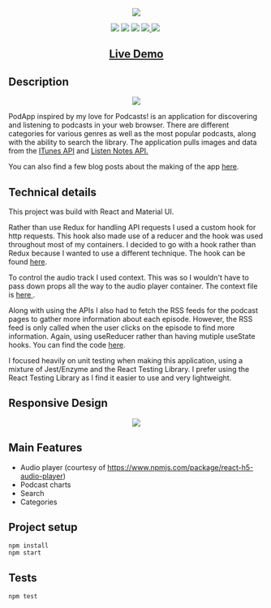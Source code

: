 <p align="center">
  <img src="https://res.cloudinary.com/dndp8567v/image/upload/v1608566331/logo_cropped_ab3eb6bdd5.png">
</p>

<p align="center">
<img src="https://img.shields.io/badge/madeby-cam71101-green" />
<img src="https://img.shields.io/github/languages/top/cam71101/podcastapp" />
<img src="https://img.shields.io/github/last-commit/cam71101/podcastapp" />
<a href="https://twitter.com/d_fisherWebDev" alt="twitter">
<img src="https://img.shields.io/twitter/follow/d_fisherWebDev?style=social" />
</a>
<img src="https://img.shields.io/badge/react-17.0.1-green" />
<img sec="https://travis-ci.com/cam71101/PodcastApp.svg?branch=main">
</p>

<h2 align="center"><a  href="https://cam71101.github.io/PodcastApp/">Live Demo</a></h2>

## Description

<p align="center">
<img src="https://res.cloudinary.com/dndp8567v/image/upload/v1608116331/PodcastApp_adeb2f3e15.gif" />
</p>

PodApp inspired by my love for Podcasts! is an application for discovering and listening to podcasts in your web browser. There are different categories for various genres as well as the most popular podcasts, along with the ability to search the library. The application pulls images and data from the <a  href="https://affiliate.itunes.apple.com/resources/documentation/itunes-store-web-service-search-api/">ITunes API</a> and <a  href="https://www.listennotes.com/api/">Listen Notes API.</a>

You can also find a few blog posts about the making of the app <a  href="https://d-fisher.com/blogs">here</a>.

## Technical details

This project was build with React and Material UI.

Rather than use Redux for handling API requests I used a custom hook for http requests. This hook also made use of a reducer and the hook was used throughout most of my containers. I decided to go with a hook rather than Redux because I wanted to use a different technique. The hook can be found <a href="https://github.com/cam71101/PodcastApp/blob/f6d09907bc2a1a214175486806292889b728a746/src/hooks/http.js#L1-L165">here</a>.

To control the audio track I used context. This was so I wouldn't have to pass down props all the way to the audio player container. The context file is <a href="https://github.com/cam71101/PodcastApp/blob/f6d09907bc2a1a214175486806292889b728a746/src/context/audio-context.js#L1-L40"> here </a>.

Along with using the APIs I also had to fetch the RSS feeds for the podcast pages to gather more information about each episode. However, the RSS feed is only called when the user clicks on the episode to find more information. Again, using useReducer rather than having mutiple useState hooks. You can find the code <a href="https://github.com/cam71101/PodcastApp/blob/616db3f7df881b692d26d380dcbabd7123072a9b/src/containers/PodcastPage/PodcastPage.js#L119-L147"> here</a>.

I focused heavily on unit testing when making this application, using a mixture of Jest/Enzyme and the React Testing Library. I prefer using the React Testing Library as I find it easier to use and very lightweight.

## Responsive Design

<p align="center">
<img src="https://res.cloudinary.com/dndp8567v/image/upload/v1608584482/PodcastAppResponsiveLowRes_9084851fc7.gif" />
</p>

## Main Features

- Audio player (courtesy of https://www.npmjs.com/package/react-h5-audio-player)
- Podcast charts
- Search
- Categories

## Project setup

```
npm install
npm start
```

## Tests

```
npm test
```
